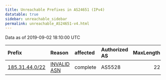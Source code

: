 ```yaml
---
title: Unreachable Prefixes in AS24651 (IPv4)
datatable: true
sidebar: unreachable_sidebar
permalink: unreachable_AS24651-v4.html
---
```


Data as of 2019-09-02 18:10:00 UTC


<div class="datatable-begin"></div>

| Prefix                                                 | Reason                                                                                                | affected   | Authorized AS   |   MaxLength | Anchor                                         |   unreachable /24s |
|:-------------------------------------------------------|:------------------------------------------------------------------------------------------------------|:-----------|:----------------|------------:|:-----------------------------------------------|-------------------:|
| [185.31.44.0/22](https://stat.ripe.net/185.31.44.0/22) | [INVALID ASN](https://rpki-validator.ripe.net/announcement-preview?asn=AS24651&prefix=185.31.44.0/22) | complete   | AS5528          |          22 | [RIPE](unreachable_RIPE_NCC_RPKI_Root-v4.html) |                  4 |

<div class="datatable-end"></div>